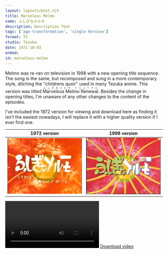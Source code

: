 ```yaml
---
layout: layouts/post.njk
title: Marvelous Melmo
name: ふしぎなメルモ
description: Description Text
tags: ['age-transformation', 'single heroine']
format: TV
studio: Tezuka
date: 1971-10-03
ended: 
id: marvelous-melmo
---
```


Melmo was re-ran on television in 1998 with a new opening title sequence. The song is the same, but recomposed and sung in a more contemporary style, ditching the "childrens quoir" used in many Tezuka anime. This version was titled <ruby>Marvelous Melmo Renewal<rt>ふしぎなメルモ リニューアル</rt></ruby>. Besides the change in opening titles, I'm unaware of any other changes to the content of the episodes. 

I've included the 1972 version for viewing and download here as finding it isn't the easiest nowadays, I will replace it with a higher quality version if I ever find one.

| 1972 version | 1998 version |
| ----------- | ----------- |
| ![1972](/media/marvelous-melmo/titlecard-1.jpg) | ![1998](/media/marvelous-melmo/titlecard-2.jpg) |

<video controls> <source src="/media/marvelous-melmo/melmo_op-1.mp4" type="video/mp4"> </video>
<a href="/media/marvelous-melmo/melmo_op-1.mp">Download video</a>
